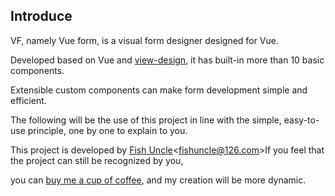 ## Introduce

VF, namely Vue form, is a visual form designer designed for Vue.

Developed based on Vue and [view-design](https://www.iviewui.com/), it has built-in more than 10 basic components. 

Extensible custom components can make form development simple and efficient.

The following will be the use of this project in line with the simple, easy-to-use principle, one by one to explain to you.

This project is developed by [Fish Uncle](https://github.com/fish-uncle)<<fishuncle@126.com>>If you feel that the project can still be recognized by you, 

you can <a href="javascript:please();">buy me a cup of coffee</a>, and my creation will be more dynamic.
